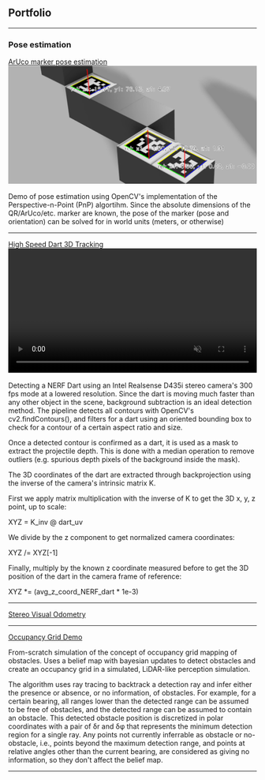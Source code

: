 ## Portfolio

---

### Pose estimation

[ArUco marker pose estimation](https://github.com/sergiogtorres/ArUco_tracker)
<img src="images/thumbnail-wide.png?raw=true"/>

Demo of pose estimation using OpenCV's implementation of the Perspective-n-Point (PnP) algortihm.
Since the absolute dimensions of the QR/ArUco/etc. marker are known, the pose of the marker (pose and orientation) can 
be solved for in world units (meters, or otherwise)

---



[High Speed Dart 3D Tracking](https://github.com/sergiogtorres/dart_tracking_high_speed)
<video width="100%" autoplay loop muted playsinline>
  <source src="images/depth_tracking.webm" type="video/webm">
  Your browser does not support the video tag.
</video>

Detecting a NERF Dart using an Intel Realsense D435i stereo camera's 300 fps mode at a lowered resolution. Since the 
dart is moving much faster than any other object in the scene, background subtraction is an ideal detection method.
The pipeline detects all contours with OpenCV's cv2.findContours(), and filters for a dart using an oriented bounding 
box to check for a contour of a certain aspect ratio and size.

Once a detected contour is confirmed as a dart, it is used as a mask to extract the projectile depth. This is done with
a median operation to remove outliers (e.g. spurious depth pixels of the background inside the mask). 

The 3D coordinates of the dart are extracted through backprojection using the inverse of the camera's intrinsic matrix K. 

First we apply matrix multiplication with the inverse of K to get the 3D x, y, z point, up to scale:

XYZ = K_inv @ dart_uv

We divide by the z component to get normalized camera coordinates:

XYZ /= XYZ[-1]

Finally, multiply by the known z coordinate measured before to get the 3D position of the dart in the camera frame of 
reference:

XYZ *= (avg_z_coord_NERF_dart * 1e-3)


---

[Stereo Visual Odometry](https://github.com/sergiogtorres/stereo_visual_odometry)



---

[Occupancy Grid Demo](https://github.com/sergiogtorres/occupancy_grid_demo)

From-scratch simulation of the concept of occupancy grid mapping of obstacles.
Uses a belief map with bayesian updates to detect obstacles and create an occupancy grid in a simulated, LiDAR-like 
perception simulation.

The algorithm uses ray tracing to backtrack a detection ray and infer either the presence or absence, or no information,
of obstacles. For example, for a certain bearing, all ranges lower than the detected range can be assumed to be free of
obstacles, and the detected range can be assumed to contain an obstacle. This detected obstacle position is discretized
in polar coordinates with a pair of  δr and δφ that represents the minimum detection region for a single ray. Any points
not currently inferrable as obstacle or no-obstacle, i.e., points beyond the maximum detection range, and points at 
relative angles other than the current bearing, are considered as giving no information, so they don't affect the 
belief map.

---